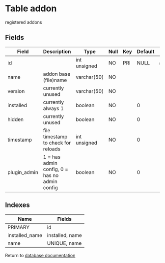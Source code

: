 Table addon
===========

registered addons

Fields
------

| Field        | Description                                   | Type         | Null | Key | Default | Extra          |
| ------------ | --------------------------------------------- | ------------ | ---- | --- | ------- | -------------- |
| id           |                                               | int unsigned | NO   | PRI | NULL    | auto_increment |
| name         | addon base (file)name                         | varchar(50)  | NO   |     |         |                |
| version      | currently unused                              | varchar(50)  | NO   |     |         |                |
| installed    | currently always 1                            | boolean      | NO   |     | 0       |                |
| hidden       | currently unused                              | boolean      | NO   |     | 0       |                |
| timestamp    | file timestamp to check for reloads           | int unsigned | NO   |     | 0       |                |
| plugin_admin | 1 = has admin config, 0 = has no admin config | boolean      | NO   |     | 0       |                |

Indexes
------------

| Name | Fields |
|------|---------|
| PRIMARY | id |
| installed_name | installed, name |
| name | UNIQUE, name |


Return to [database documentation](help/database)

